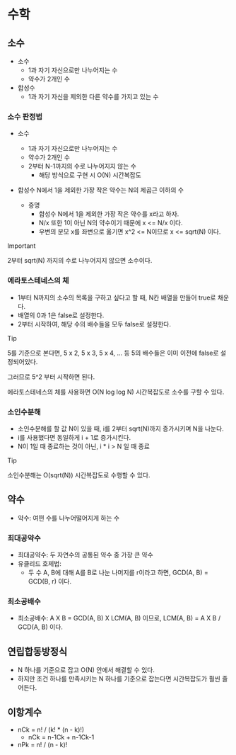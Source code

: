 # 수학

## 소수

- 소수
  - 1과 자기 자신으로만 나누어지는 수
  - 약수가 2개인 수
- 합성수
  - 1과 자기 자신을 제외한 다른 약수를 가지고 있는 수

### 소수 판정법

- 소수

  - 1과 자기 자신으로만 나누어지는 수
  - 약수가 2개인 수
  - 2부터 N-1까지의 수로 나누어지지 않는 수
    - 해당 방식으로 구현 시 O(N) 시간복잡도

- 합성수 N에서 1을 제외한 가장 작은 약수는 N의 제곱근 이하의 수
  - 증명
    - 합성수 N에서 1을 제외한 가장 작은 약수를 x라고 하자.
    - N/x 또한 1이 아닌 N의 약수이기 때문에 x <= N/x 이다.
    - 우변의 분모 x를 좌변으로 옮기면 x^2 <= N이므로 x <= sqrt(N) 이다.

> [!IMPORTANT]
>
> 2부터 sqrt(N) 까지의 수로 나누어지지 않으면 소수이다.

### 에라토스테네스의 체

- 1부터 N까지의 소수의 목록을 구하고 싶다고 할 때, N칸 배열을 만들어 true로 채운다.
- 배열의 0과 1은 false로 설정한다.
- 2부터 시작하여, 해당 수의 배수들을 모두 false로 설정한다.

> [!TIP]
>
> 5를 기준으로 본다면, 5 x 2, 5 x 3, 5 x 4, ... 등 5의 배수들은 이미 이전에 false로 설정되어있다.
>
> 그러므로 5^2 부터 시작하면 된다.
>
> 에라토스테네스의 체를 사용하면 O(N log log N) 시간복잡도로 소수를 구할 수 있다.

### 소인수분해

- 소인수분해를 할 값 N이 있을 때, i를 2부터 sqrt(N)까지 증가시키며 N을 나눈다.
- i를 사용했다면 동일하게 i + 1로 증가시킨다.
- N이 1일 때 종료하는 것이 아닌, i \* i > N 일 때 종료

> [!TIP]
>
> 소인수분해는 O(sqrt(N)) 시간복잡도로 수행할 수 있다.

## 약수

- 약수: 여떤 수를 나누어떨어지게 하는 수

### 최대공약수

- 최대공약수: 두 자연수의 공통된 약수 중 가장 큰 약수
- 유클리드 호제법:
  - 두 수 A, B에 대해 A를 B로 나눈 나머지를 r이라고 하면, GCD(A, B) = GCD(B, r) 이다.

### 최소공배수

- 최소공배수: A X B = GCD(A, B) X LCM(A, B) 이므로, LCM(A, B) = A X B / GCD(A, B) 이다.

## 연립합동방정식

- N 하나를 기준으로 잡고 O(N) 안에서 해결할 수 있다.
- 하지만 조건 하나를 만족시키는 N 하나를 기준으로 잡는다면 시간복잡도가 훨씬 줄어든다.

## 이항계수

- nCk = n! / (k! \* (n - k)!)
  - nCk = n-1Ck + n-1Ck-1
- nPk = n! / (n - k)!
